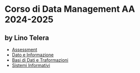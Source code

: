 # Corso di Data Management AA 2024-2025
## by Lino Telera

* [Assessment](00_assessment/README.md)
* [Dato e Informazione](01_dato_e_informazione/README.md)
* [Basi di Dati e Traformazioni]()
* [Sistemi Informativi]()
